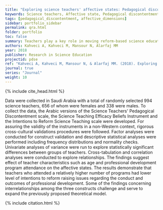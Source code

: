 ```yaml
---
title: "Exploring science teachers' affective states: Pedagogical discontentment, self-efficacy, intentions to reform, and their relationships"
keywords: Science teachers, Affective state, Pedagogical discontentment
tags: [pedagogical_discontentment, affective_dimensions]
sidebar: portfolio_sidebar
permalink: qra.html
folder: portfolio
toc: false
summary: Teachers play a key role in moving reform-based science education practices into the classroom. Based on research that emphasizes the importance of teachers' affective states, this study aimed to explore the constructs pedagogical discontentment, science teaching self-efficacy, intentions to reform, and their correlations. Also, it aimed to provide empirical evidence in light of a previously proposed theoretical model while focusing on an entirely new context in Middle East.
authors: Kahveci A, Kahveci M, Mansour N, Alarfaj MM
year: 2018
publisher: Research in Science Education
projectid: pdse
ref: "Kahveci A, Kahveci M, Mansour N, & Alarfaj MM. (2018). Exploring science teachers' affective states: Pedagogical discontentment, self-efficacy, intentions to reform, and their relationships. <i>Research in Science Education, 48</i>(6), 1359–1386."
journal: true
series: "Journal"
weight: 10
---
```


{% include cite_head.html %}

Data were collected in Saudi Arabia with a total of randomly selected 994 science teachers, 656 of whom were females and 338 were males. To collect the data, the Arabic versions of the Science Teachers' Pedagogical Discontentment scale, the Science Teaching Efficacy Beliefs Instrument and the Intentions to Reform Science Teaching scale were developed. For assuring the validity of the instruments in a non-Western context, rigorous cross-cultural validations procedures were followed. Factor analyses were conducted for construct validation and descriptive statistical analyses were performed including frequency distributions and normality checks. Univariate analyses of variance were run to explore statistically significant differences between groups of teachers. Cross-tabulation and correlation analyses were conducted to explore relationships. The findings suggest effect of teacher characteristics such as age and professional development program attendance on the affective states. The results demonstrate that teachers who attended a relatively higher number of programs had lower level of intentions to reform raising issues regarding the conduct and outcomes of professional development. Some of the findings concerning interrelationships among the three constructs challenge and serve to expand the previously proposed theoretical model.

{% include citation.html %}